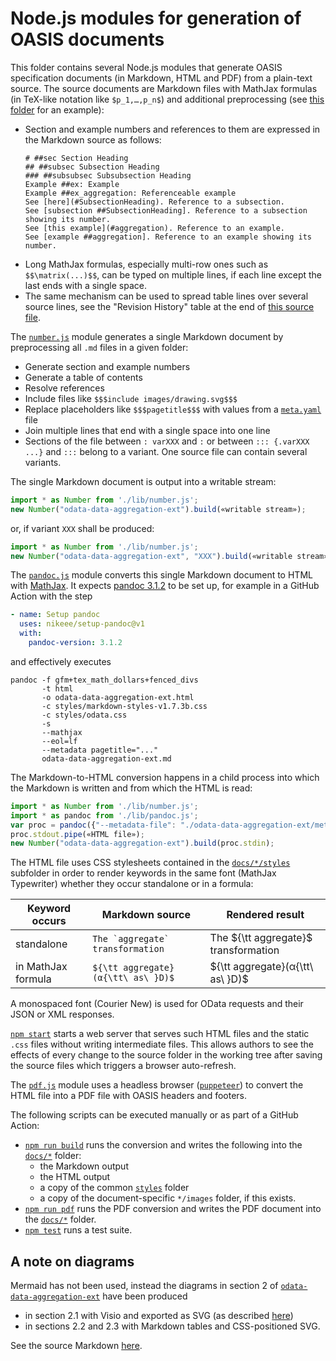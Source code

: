 # Node.js modules for generation of OASIS documents

This folder contains several Node.js modules that generate OASIS specification documents (in Markdown, HTML and PDF) from a plain-text source. The source documents are Markdown files with MathJax formulas (in TeX-like notation like `$p_1,…,p_n$`) and additional preprocessing (see [this folder](../odata-data-aggregation-ext) for an example):

- Section and example numbers and references to them are expressed in the Markdown source as follows:
  ```
  # ##sec Section Heading
  ## ##subsec Subsection Heading
  ### ##subsubsec Subsubsection Heading
  Example ##ex: Example
  Example ##ex_aggregation: Referenceable example
  See [here](#SubsectionHeading). Reference to a subsection.
  See [subsection ##SubsectionHeading]. Reference to a subsection showing its number.
  See [this example](#aggregation). Reference to an example.
  See [example ##aggregation]. Reference to an example showing its number.
  ```
- Long MathJax formulas, especially multi-row ones such as `$$\matrix(...)$$`, can be typed on multiple lines, if each line except the last ends with a single space.
- The same mechanism can be used to spread table lines over several source lines, see the "Revision History" table at the end of [this source file](../odata-data-aggregation-ext/8%20Conformance.md).

The [`number.js`](number.js) module generates a single Markdown document by preprocessing all `.md` files in a given folder:

- Generate section and example numbers
- Generate a table of contents
- Resolve references
- Include files like `$$$include images/drawing.svg$$$`
- Replace placeholders like `$$$pagetitle$$$` with values from a [`meta.yaml`](../odata-data-aggregation-ext/meta.yaml) file
- Join multiple lines that end with a single space into one line
- Sections of the file between `: varXXX` and `:` or between `::: {.varXXX ...}` and `:::` belong to a variant. One source file can contain several variants.

The single Markdown document is output into a writable stream:

```js
import * as Number from './lib/number.js';
new Number("odata-data-aggregation-ext").build(«writable stream»);
```

or, if variant `XXX` shall be produced:

```js
import * as Number from './lib/number.js';
new Number("odata-data-aggregation-ext", "XXX").build(«writable stream»);
```

The [`pandoc.js`](pandoc.js) module converts this single Markdown document to HTML with [MathJax](https://www.mathjax.org/). It expects [pandoc 3.1.2](https://github.com/jgm/pandoc/releases/tag/3.1.2) to be set up, for example in a GitHub Action with the step

```yaml
- name: Setup pandoc
  uses: nikeee/setup-pandoc@v1
  with:
    pandoc-version: 3.1.2
```

and effectively executes

```
pandoc -f gfm+tex_math_dollars+fenced_divs
       -t html
       -o odata-data-aggregation-ext.html
       -c styles/markdown-styles-v1.7.3b.css
       -c styles/odata.css
       -s
       --mathjax
       --eol=lf
       --metadata pagetitle="..."
       odata-data-aggregation-ext.md
```

The Markdown-to-HTML conversion happens in a child process into which the Markdown is written and from which the HTML is read:

```js
import * as Number from './lib/number.js';
import * as pandoc from './lib/pandoc.js';
var proc = pandoc({"--metadata-file": "./odata-data-aggregation-ext/meta.yaml"});
proc.stdout.pipe(«HTML file»);
new Number("odata-data-aggregation-ext").build(proc.stdin);
```

The HTML file uses CSS stylesheets contained in the [`docs/*/styles`](../docs/odata-data-aggregation-ext/styles) subfolder in order to render keywords in the same font (MathJax Typewriter) whether they occur standalone or in a formula:

| Keyword occurs     | Markdown source                      | Rendered result                      |
| ------------------ | ------------------------------------ | ------------------------------------ |
| standalone         | `` The `aggregate` transformation `` | The ${\tt aggregate}$ transformation |
| in MathJax formula | `${\tt aggregate}(α{\tt\ as\ }D)$`   | ${\tt aggregate}(α{\tt\ as\ }D)$     |

A monospaced font (Courier New) is used for OData requests and their JSON or XML responses.

[`npm start`](server.js) starts a web server that serves such HTML files and the static `.css` files without writing intermediate files. This allows authors to see the effects of every change to the source folder in the working tree after saving the source files which triggers a browser auto-refresh.

The [`pdf.js`](pdf.js) module uses a headless browser ([`puppeteer`](https://github.com/puppeteer/puppeteer#puppeteer)) to convert the HTML file into a PDF file with OASIS headers and footers.

The following scripts can be executed manually or as part of a GitHub Action:

- [`npm run build`](build.js) runs the conversion and writes the following into the [`docs/*`](../docs) folder:
  - the Markdown output
  - the HTML output
  - a copy of the common [`styles`](../styles) folder
  - a copy of the document-specific `*/images` folder, if this exists.
- [`npm run pdf`](build-pdf.mjs) runs the PDF conversion and writes the PDF document into the [`docs/*`](../docs) folder.
- [`npm test`](../test) runs a test suite.

## A note on diagrams

Mermaid has not been used, instead the diagrams in section 2 of [`odata-data-aggregation-ext`](../odata-data-aggregation-ext) have been produced

- in section 2.1 with Visio and exported as SVG (as described [here](../odata-data-aggregation-ext/diagrams))
- in sections 2.2 and 2.3 with Markdown tables and CSS-positioned SVG.

See the source Markdown [here](../odata-data-aggregation-ext/1%20Introduction.md).
